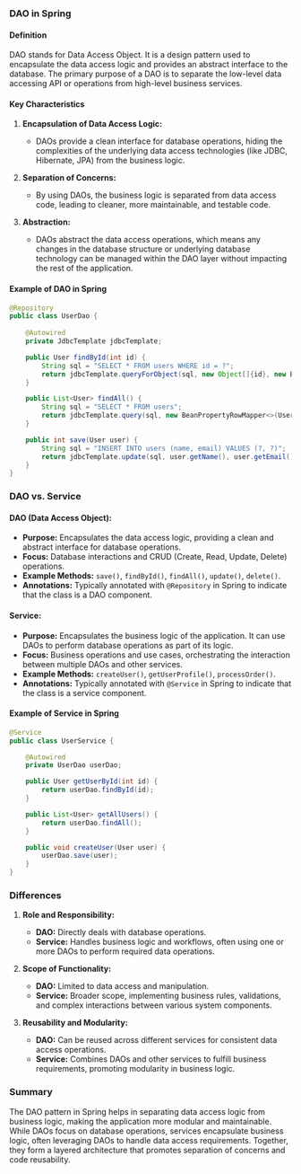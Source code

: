 ### DAO in Spring

#### Definition
DAO stands for Data Access Object. It is a design pattern used to encapsulate the data access logic and provides an abstract interface to the database. The primary purpose of a DAO is to separate the low-level data accessing API or operations from high-level business services.

#### Key Characteristics

1. **Encapsulation of Data Access Logic:**
   - DAOs provide a clean interface for database operations, hiding the complexities of the underlying data access technologies (like JDBC, Hibernate, JPA) from the business logic.

2. **Separation of Concerns:**
   - By using DAOs, the business logic is separated from data access code, leading to cleaner, more maintainable, and testable code.

3. **Abstraction:**
   - DAOs abstract the data access operations, which means any changes in the database structure or underlying database technology can be managed within the DAO layer without impacting the rest of the application.

#### Example of DAO in Spring

```java
@Repository
public class UserDao {
    
    @Autowired
    private JdbcTemplate jdbcTemplate;

    public User findById(int id) {
        String sql = "SELECT * FROM users WHERE id = ?";
        return jdbcTemplate.queryForObject(sql, new Object[]{id}, new BeanPropertyRowMapper<>(User.class));
    }

    public List<User> findAll() {
        String sql = "SELECT * FROM users";
        return jdbcTemplate.query(sql, new BeanPropertyRowMapper<>(User.class));
    }

    public int save(User user) {
        String sql = "INSERT INTO users (name, email) VALUES (?, ?)";
        return jdbcTemplate.update(sql, user.getName(), user.getEmail());
    }
}
```

### DAO vs. Service

#### DAO (Data Access Object):

- **Purpose:** Encapsulates the data access logic, providing a clean and abstract interface for database operations.
- **Focus:** Database interactions and CRUD (Create, Read, Update, Delete) operations.
- **Example Methods:** `save()`, `findById()`, `findAll()`, `update()`, `delete()`.
- **Annotations:** Typically annotated with `@Repository` in Spring to indicate that the class is a DAO component.

#### Service:

- **Purpose:** Encapsulates the business logic of the application. It can use DAOs to perform database operations as part of its logic.
- **Focus:** Business operations and use cases, orchestrating the interaction between multiple DAOs and other services.
- **Example Methods:** `createUser()`, `getUserProfile()`, `processOrder()`.
- **Annotations:** Typically annotated with `@Service` in Spring to indicate that the class is a service component.

#### Example of Service in Spring

```java
@Service
public class UserService {

    @Autowired
    private UserDao userDao;

    public User getUserById(int id) {
        return userDao.findById(id);
    }

    public List<User> getAllUsers() {
        return userDao.findAll();
    }

    public void createUser(User user) {
        userDao.save(user);
    }
}
```

### Differences

1. **Role and Responsibility:**
   - **DAO:** Directly deals with database operations.
   - **Service:** Handles business logic and workflows, often using one or more DAOs to perform required data operations.

2. **Scope of Functionality:**
   - **DAO:** Limited to data access and manipulation.
   - **Service:** Broader scope, implementing business rules, validations, and complex interactions between various system components.

3. **Reusability and Modularity:**
   - **DAO:** Can be reused across different services for consistent data access operations.
   - **Service:** Combines DAOs and other services to fulfill business requirements, promoting modularity in business logic.

### Summary
The DAO pattern in Spring helps in separating data access logic from business logic, making the application more modular and maintainable. While DAOs focus on database operations, services encapsulate business logic, often leveraging DAOs to handle data access requirements. Together, they form a layered architecture that promotes separation of concerns and code reusability.